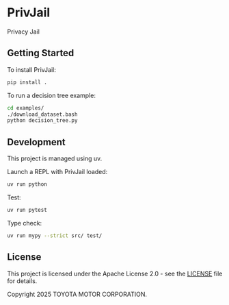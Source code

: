 # PrivJail

Privacy Jail

## Getting Started

To install PrivJail:
```sh
pip install .
```

To run a decision tree example:
```sh
cd examples/
./download_dataset.bash
python decision_tree.py
```

## Development

This project is managed using uv.

Launch a REPL with PrivJail loaded:
```sh
uv run python
```

Test:
```sh
uv run pytest
```

Type check:
```sh
uv run mypy --strict src/ test/
```

## License

This project is licensed under the Apache License 2.0 - see the [LICENSE](LICENSE) file for details.

Copyright 2025 TOYOTA MOTOR CORPORATION.
